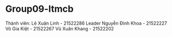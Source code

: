 # Group09-ltmcb

Thành viên:
Lê Xuân Linh - 21522286 Leader
Nguyễn Đình Khoa - 21522227
Võ Gia Kiệt - 21522267
Vũ Xuân Khang - 21522202
